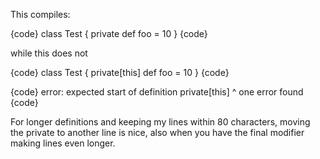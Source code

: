 This compiles:

{code}
class Test {
  private
  def foo = 10
}
{code}

while this does not

{code}
class Test {
  private[this]
  def foo = 10
}
{code}

{code}
error: expected start of definition
  private[this]
               ^
one error found
{code}

For longer definitions and keeping my lines within 80 characters, moving
the private to another line is nice, also when you have the final modifier
making lines even longer.

